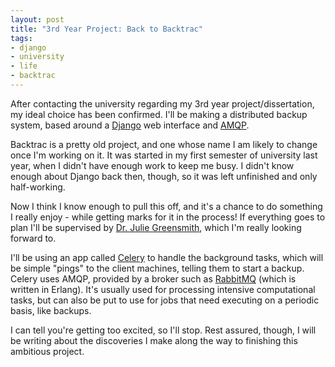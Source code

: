 ```yaml
--- 
layout: post
title: "3rd Year Project: Back to Backtrac"
tags: 
- django
- university
- life
- backtrac
---
```


After contacting the university regarding my 3rd year project/dissertation, my
ideal choice has been confirmed. I'll be making a distributed backup system,
based around a [Django][django] web interface and [AMQP][amqp].

<!--more-->

Backtrac is a pretty old project, and one whose name I am likely to change once
I'm working on it. It was started in my first semester of university last year,
when I didn't have enough work to keep me busy. I didn't know enough about
Django back then, though, so it was left unfinished and only half-working.

Now I think I know enough to pull this off, and it's a chance to do something
I really enjoy - while getting marks for it in the process! If everything goes
to plan I'll be supervised by [Dr. Julie Greensmith][jqg], which I'm really
looking forward to.

I'll be using an app called [Celery][celery] to handle the background tasks,
which will be simple "pings" to the client machines, telling them to start
a backup. Celery uses AMQP, provided by a broker such as [RabbitMQ][rabbitmq]
(which is written in Erlang). It's usually used for processing intensive
computational tasks, but can also be put to use for jobs that need executing on
a periodic basis, like backups.

I can tell you're getting too excited, so I'll stop. Rest assured, though,
I will be writing about the discoveries I make along the way to finishing this
ambitious project.

[django]: http://djangoproject.com "Django Project"
[amqp]: http://www.amqp.org/confluence/display/AMQP/About+AMQP "Advanced Message Queueing Protocol"
[jqg]: http://www.cs.nott.ac.uk/~jqg/ "Dr. Julie Greensmith"
[celery]: http://celeryproject.org/ "Celery Distributed Task Queue"
[rabbitmq]: http://www.rabbitmq.com/ "RabbitMQ Enterprise Messaging System"
